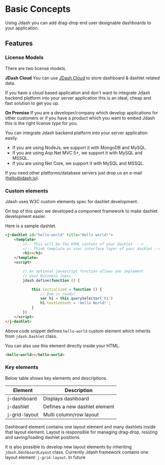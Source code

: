 # Basic Concepts

Using Jdash you can add drag-drop end user designable dashboards to your application.

## Features

### License Models

There are two license models.

**JDash Cloud**
You can use [JDash Cloud](https://app.jdash.io) to store dashboard & dashlet related data. 

If you have a cloud based application and don't want to integrate Jdash backend platform into your server application this is an ideal, cheap and fast solution to get you up.

**On Premise**
If you are a developer/company which develop applications for other customers or if you have a product which you want to embed Jdash this is the right license type for you.

You can integrate Jdash backend platform into your server application easily.

* If you are using NodeJs, we support it with MongoDB and MySQL.
* If you are using Asp.Net MVC 5+, we support it with MySQL and MSSQL.
* If you are using Net Core, we support it with MySQL and MSSQL.

If you need other platforms/database servers just drop us an e-mail (hello@jdash.io).

### Custom elements
Jdash uses W3C custom elements spec for dashlet development. 

On top of this spec we developed a component framework to make dashlet development easier.

Here is a sample dashlet.

```html
<j-dashlet id="hello-world" title="Hello world!">
    <template>
        <!-- This will be the HTML content of your dashlet  -->
        <!-- Think template as user interface layer of your dashlet -->
        <h1></h1>
    </template>
    <script>

        // An optional javascript function allows you implement
        // your business logic.
        jdash.define(function () {

            this.initialized = function () {
                // Dom is ready!
                var h1 = this.querySelector('h1')
                h1.textContent = 'Hello World!';
            }
        })
    </script>
</j-dashlet>
```
Above code snippet defines `hello-world` custom element which inherits from `jdash.Dashlet` class.

You can also use this element directly inside your HTML.

```html
<hello-world></hello-world>
```

### Key elements

Below table shows key elements and descriptions.

| Element       | Description                   |
| ------------- | -------------------------     |
| j-dashboard   | Displays dashboard            |
| j-dashlet     | Defines a new dashlet element |
| j-grid-layout | Multi column/row layout       |


Dashboard element contains one layout element and many dashlets inside that layout element. Layout is responsible for managing drag-drop, resizing and saving/loading dashlet positions.

It is also possible to develop new layout elements by inheriting `jdash.DashboardLayout` class. Currently Jdash framework contains one layout element: `j-grid-layout`. In future 


